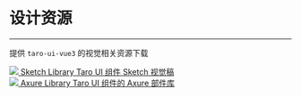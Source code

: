 # 设计资源

---

提供 `taro-ui-vue3` 的视觉相关资源下载

<div class="at-resource">
  <div class="at-resource__item">
    <a href="https://storage.360buyimg.com/taro-resource/taro-ui/TaroUI.sketch.zip" class="flex flex-middle">
      <span class="at-resource__logo">
        <img src="https://storage.360buyimg.com/mtd/home/sketch1565263021806.png" />
      </span>
      <span class="at-resource__info">
        <span class="at-resource__info-title">Sketch Library</span>
        <span class="at-resource__info-desc">Taro UI 组件 Sketch 视觉稿</span>
      </span>
    </a>
  </div>

  <div class="at-resource__item">
    <a href="http://storage.360buyimg.com/mtd/home/taroui-rplib1565263474229.zip" class="flex flex-middle">
      <span class="at-resource__logo">
        <img src="https://storage.360buyimg.com/mtd/home/axure31565263422240.png" />
      </span>
      <span class="at-resource__info">
        <span class="at-resource__info-title">Axure Library</span>
        <span class="at-resource__info-desc">Taro UI 组件的 Axure 部件库</span>
      </span>
    </a>
  </div>
</div>

